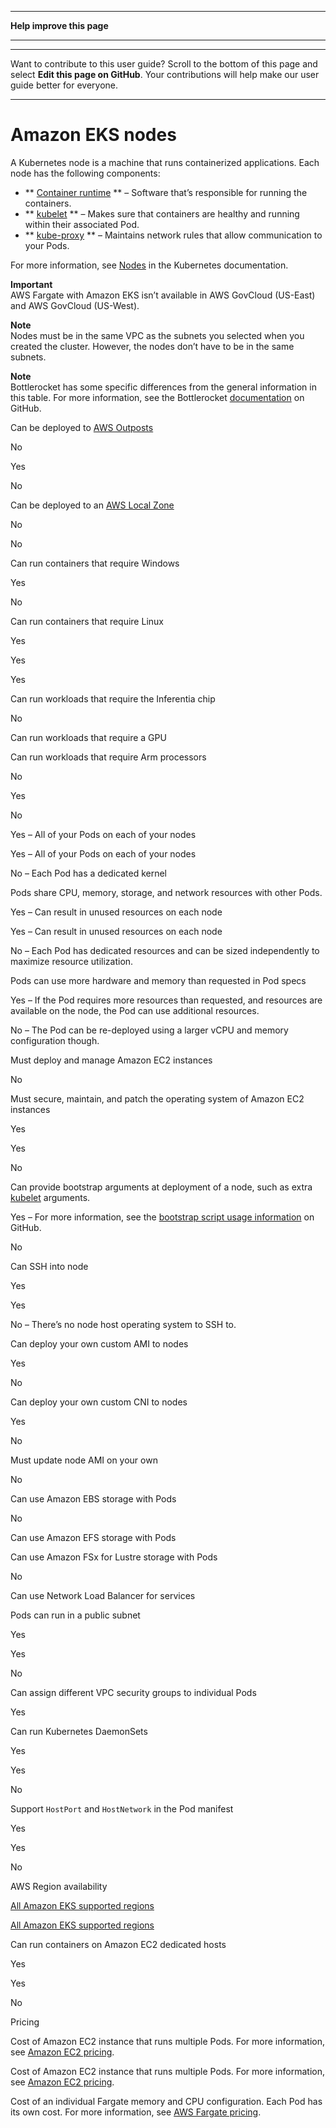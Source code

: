--------

 **Help improve this page** 

--------

--------

Want to contribute to this user guide? Scroll to the bottom of this page and select **Edit this page on GitHub**\. Your contributions will help make our user guide better for everyone\.

--------

# Amazon EKS nodes<a name="eks-compute"></a>

A Kubernetes node is a machine that runs containerized applications\. Each node has the following components:
+  ** [Container runtime](https://kubernetes.io/docs/setup/production-environment/container-runtimes/) ** – Software that’s responsible for running the containers\.
+  ** [kubelet](https://kubernetes.io/docs/reference/command-line-tools-reference/kubelet/) ** – Makes sure that containers are healthy and running within their associated Pod\.
+  ** [kube\-proxy](https://kubernetes.io/docs/reference/command-line-tools-reference/kube-proxy/) ** – Maintains network rules that allow communication to your Pods\.

For more information, see [Nodes](https://kubernetes.io/docs/concepts/architecture/nodes/) in the Kubernetes documentation\.

**Important**  
 AWS Fargate with Amazon EKS isn’t available in AWS GovCloud \(US\-East\) and AWS GovCloud \(US\-West\)\.

**Note**  
Nodes must be in the same VPC as the subnets you selected when you created the cluster\. However, the nodes don’t have to be in the same subnets\.

**Note**  
 Bottlerocket has some specific differences from the general information in this table\. For more information, see the Bottlerocket [documentation](https://github.com/bottlerocket-os/bottlerocket/blob/develop/README.md) on GitHub\.

Can be deployed to [AWS Outposts](https://docs.aws.amazon.com/outposts/latest/userguide/what-is-outposts.html) 

No

Yes

No

Can be deployed to an [AWS Local Zone](https://aws.amazon.com/about-aws/global-infrastructure/localzones/) 

No

No

Can run containers that require Windows 

Yes

No

Can run containers that require Linux 

Yes

Yes

Yes

Can run workloads that require the Inferentia chip

No

Can run workloads that require a GPU

Can run workloads that require Arm processors

No

Yes

No

Yes – All of your Pods on each of your nodes

Yes – All of your Pods on each of your nodes

No – Each Pod has a dedicated kernel

Pods share CPU, memory, storage, and network resources with other Pods\.

Yes – Can result in unused resources on each node

Yes – Can result in unused resources on each node

No – Each Pod has dedicated resources and can be sized independently to maximize resource utilization\.

Pods can use more hardware and memory than requested in Pod specs

Yes – If the Pod requires more resources than requested, and resources are available on the node, the Pod can use additional resources\.

No – The Pod can be re\-deployed using a larger vCPU and memory configuration though\.

Must deploy and manage Amazon EC2 instances

No

Must secure, maintain, and patch the operating system of Amazon EC2 instances

Yes

Yes

No

Can provide bootstrap arguments at deployment of a node, such as extra [kubelet](https://kubernetes.io/docs/reference/command-line-tools-reference/kubelet/) arguments\.

Yes – For more information, see the [bootstrap script usage information](https://github.com/awslabs/amazon-eks-ami/blob/master/files/bootstrap.sh) on GitHub\.

No

Can SSH into node

Yes

Yes

No – There’s no node host operating system to SSH to\.

Can deploy your own custom AMI to nodes

Yes

No

Can deploy your own custom CNI to nodes

Yes

No

Must update node AMI on your own

No

Can use Amazon EBS storage with Pods 

No

Can use Amazon EFS storage with Pods 

Can use Amazon FSx for Lustre storage with Pods 

No

Can use Network Load Balancer for services

Pods can run in a public subnet

Yes

Yes

No

Can assign different VPC security groups to individual Pods 

Yes

Can run Kubernetes DaemonSets 

Yes

Yes

No

Support `HostPort` and `HostNetwork` in the Pod manifest

Yes

Yes

No

 AWS Region availability

 [All Amazon EKS supported regions](https://docs.aws.amazon.com/general/latest/gr/eks.html) 

 [All Amazon EKS supported regions](https://docs.aws.amazon.com/general/latest/gr/eks.html) 

Can run containers on Amazon EC2 dedicated hosts

Yes

Yes

No

Pricing

Cost of Amazon EC2 instance that runs multiple Pods\. For more information, see [Amazon EC2 pricing](https://aws.amazon.com/ec2/pricing/)\.

Cost of Amazon EC2 instance that runs multiple Pods\. For more information, see [Amazon EC2 pricing](https://aws.amazon.com/ec2/pricing/)\.

Cost of an individual Fargate memory and CPU configuration\. Each Pod has its own cost\. For more information, see [AWS Fargate pricing](https://aws.amazon.com/fargate/pricing/)\.